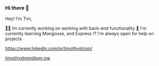 ### Hi there 👋

<!--
**Palealmond/Palealmond** is a ✨ _special_ ✨ repository because its `README.md` (this file) appears on your GitHub profile.

Here are some ideas to get you started:

- 🔭 I’m currently working on ...
- 🌱 I’m currently learning ...
- 👯 I’m looking to collaborate on ...
- 🤔 I’m looking for help with ...
- 💬 Ask me about ...
- 📫 How to reach me: ...
- 😄 Pronouns: ...
- ⚡ Fun fact: ...
-->

Hey! I'm Tim,

🏋🏻 Im currently working on working with back-end functionality
📖 I'm currently learning Mongoose, and Express
⁉️ I'm always open for help on projects



https://www.linkedin.com/in/timothystrom/

timothystrom@pm.me
